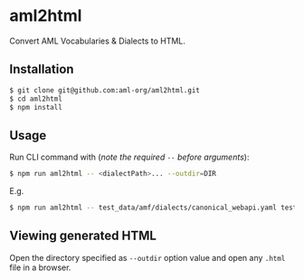 # aml2html
Convert AML Vocabularies & Dialects to HTML.

## Installation
```sh
$ git clone git@github.com:aml-org/aml2html.git
$ cd aml2html
$ npm install
```

## Usage
Run CLI command with (*note the required `--` before arguments*):
```sh
$ npm run aml2html -- <dialectPath>... --outdir=DIR
```

E.g.
```sh
$ npm run aml2html -- test_data/amf/dialects/canonical_webapi.yaml test_data/amf/dialects/oas20.yaml test_data/amf/dialects/validation.raml test_data/music/dialect/playlist.yaml --outdir=./test_data/html/
```

## Viewing generated HTML
Open the directory specified as `--outdir` option value and open any `.html` file in a browser.
